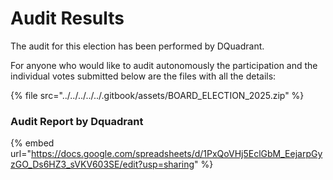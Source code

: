 # Audit Results

The audit for this election has been performed by DQuadrant.&#x20;

For anyone who would like to audit autonomously the participation and the individual votes submitted below are the files with all the details:

{% file src="../../../../../.gitbook/assets/BOARD_ELECTION_2025.zip" %}

### Audit Report by Dquadrant

{% embed url="https://docs.google.com/spreadsheets/d/1PxQoVHj5EclGbM_EejarpGyzGO_Ds6HZ3_sVKV603SE/edit?usp=sharing" %}
